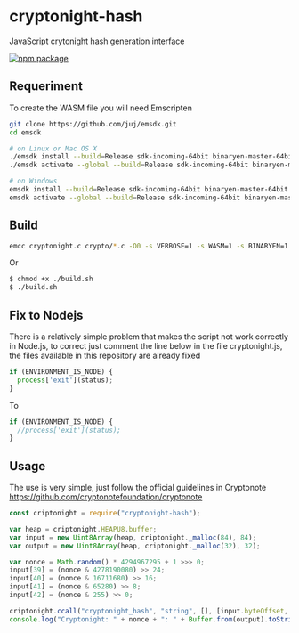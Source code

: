 # cryptonight-hash

JavaScript crytonight hash generation interface

[![npm package](https://nodei.co/npm/cryptonight-hash.png?downloads=true&downloadRank=true&stars=true)](https://nodei.co/npm/cryptonight-hash/)

## Requeriment

To create the WASM file you will need Emscripten

```bash
git clone https://github.com/juj/emsdk.git
cd emsdk

# on Linux or Mac OS X
./emsdk install --build=Release sdk-incoming-64bit binaryen-master-64bit
./emsdk activate --global --build=Release sdk-incoming-64bit binaryen-master-64bit

# on Windows
emsdk install --build=Release sdk-incoming-64bit binaryen-master-64bit
emsdk activate --global --build=Release sdk-incoming-64bit binaryen-master-64bit
```

## Build

```bash
emcc cryptonight.c crypto/*.c -O0 -s VERBOSE=1 -s WASM=1 -s BINARYEN=1 -s NO_EXIT_RUNTIME=0 -s ASSERTIONS=1 -s BINARYEN_METHOD="'native-wasm,asmjs'" -s "BINARYEN_TRAP_MODE='js'" -s EXPORTED_FUNCTIONS="['_cryptonight_hash']" -s 'EXTRA_EXPORTED_RUNTIME_METHODS=["ccall", "cwrap"]' -o cryptonight.js
```

Or

```bash
$ chmod +x ./build.sh
$ ./build.sh
```

## Fix to Nodejs

There is a relatively simple problem that makes the script not work correctly in Node.js, to correct just comment the line below in the file cryptonight.js, the files available in this repository are already fixed

```js
if (ENVIRONMENT_IS_NODE) {
  process['exit'](status);
}
```

To
```js
if (ENVIRONMENT_IS_NODE) {
  //process['exit'](status);
}
```

## Usage

The use is very simple, just follow the official guidelines in Cryptonote https://github.com/cryptonotefoundation/cryptonote

```js
const criptonight = require("cryptonight-hash");

var heap = criptonight.HEAPU8.buffer;
var input = new Uint8Array(heap, criptonight._malloc(84), 84);
var output = new Uint8Array(heap, criptonight._malloc(32), 32);

var nonce = Math.random() * 4294967295 + 1 >>> 0;
input[39] = (nonce & 4278190080) >> 24;
input[40] = (nonce & 16711680) >> 16;
input[41] = (nonce & 65280) >> 8;
input[42] = (nonce & 255) >> 0;

criptonight.ccall("cryptonight_hash", "string", [], [input.byteOffset, output.byteOffset, input.byteLength]);
console.log("Cryptonight: " + nonce + ": " + Buffer.from(output).toString('hex'));
```
